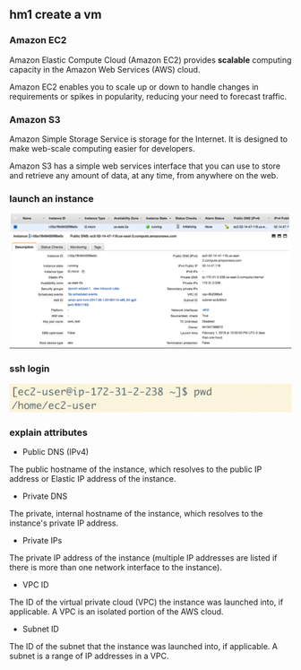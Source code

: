 ## hm1 create a vm

### Amazon EC2

Amazon Elastic Compute Cloud (Amazon EC2) provides **scalable** computing capacity in the Amazon Web Services (AWS) cloud. 

Amazon EC2 enables you to scale up or down to handle changes in requirements or spikes in popularity, reducing your need to forecast traffic.

### Amazon S3

Amazon Simple Storage Service is storage for the Internet. It is designed to make web-scale computing easier for developers.

Amazon S3 has a simple web services interface that you can use to store and retrieve any amount of data, at any time, from anywhere on the web.

### launch an instance

![](/assets/Snip20180201_36.png)


### ssh login

![](/assets/Snip20180201_37.png)

### explain attributes

- Public DNS (IPv4)

The public hostname of the instance, which resolves to the public IP address or Elastic IP address of the instance.

- Private DNS

The private, internal hostname of the instance, which resolves to the instance's private IP address.

- Private IPs

The private IP address of the instance (multiple IP addresses are listed if there is more than one network interface to the instance).

- VPC ID

The ID of the virtual private cloud (VPC) the instance was launched into, if applicable. A VPC is an isolated portion of the AWS cloud.

- Subnet ID

The ID of the subnet that the instance was launched into, if applicable. A subnet is a range of IP addresses in a VPC.
